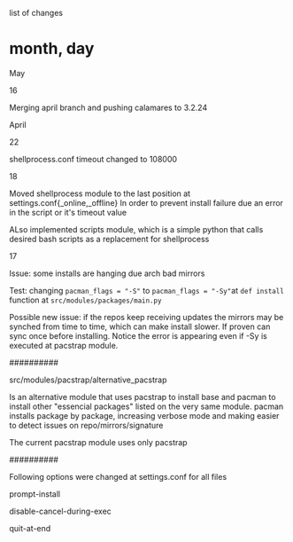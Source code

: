 list of changes

# month, day

May

16

Merging april branch and pushing calamares to 3.2.24


April

22

shellprocess.conf timeout changed to 108000

18

Moved shellprocess module to the last position at settings.conf{_online,_offline} In order to prevent install failure due an error in the script or it's timeout value

ALso implemented scripts module, which is a simple python that calls desired bash scripts as a replacement for shellprocess

17


Issue: some installs are hanging due arch bad mirrors

Test: changing `pacman_flags = "-S"` to `pacman_flags = "-Sy"`at `def install` function at `src/modules/packages/main.py`

Possible new issue: if the repos keep receiving updates the mirrors may be synched from time to time, which can make install slower. If proven can sync once before installing. Notice the error is appearing even if -Sy is executed at pacstrap module.

##########

src/modules/pacstrap/alternative_pacstrap


Is an alternative module that uses pacstrap to install base and pacman to install other "essencial packages" listed on the very same module. pacman installs package by package, increasing verbose mode and making easier to detect issues on repo/mirrors/signature


The current pacstrap module uses only pacstrap

##########

Following options were changed at settings.conf for all files

prompt-install

disable-cancel-during-exec

quit-at-end
